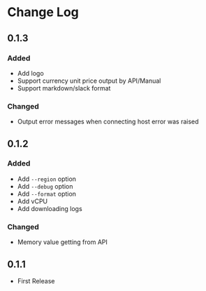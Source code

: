 # Change Log

## 0.1.3

### Added
  * Add logo
  * Support currency unit price output by API/Manual
  * Support markdown/slack format

### Changed
  * Output error messages when connecting host error was raised

## 0.1.2

### Added
  * Add `--region` option
  * Add `--debug` option
  * Add `--format` option
  * Add vCPU
  * Add downloading logs

### Changed
  * Memory value getting from API

## 0.1.1

- First Release
